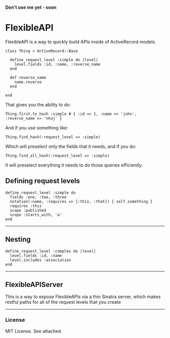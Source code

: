 __Don't use me yet - soon__

# FlexibleAPI

FlexibleAPI is a way to quickly build APIs inside of ActiveRecord models.

    class Thing < ActiveRecord::Base

      define_request_level :simple do |level|
        level.fields :id, :name, :reverse_name
      end

      def reverse_name
        name.reverse
      end

    end

That gives you the ability to do:

    Thing.first.to_hash :simple # { :id => 1, :name => 'john', :reverse_name => 'nhoj' }

And if you use something like:

    Thing.find_hash(:request_level => :simple)

Which will preselect only the fields that it needs, and if you do:

    Thing.find_all_hash(:request_level => :simple)

It will preselect everything it needs to do those queries efficiently.

## Defining request levels

    define_request_level :simple do
      fields :one, :two, :three
      notation(:name, :requires => [:this, :that]) { self.something }
      requires :this
      scope :published
      scope :starts_with, 'a'
    end

---

## Nesting

    define_request_level :complex do |level|
      level.fields :id, :name
      level.includes :association
    end

---

## FlexibleAPIServer

This is a way to expose FlexibleAPIs via a thin Sinatra server, which makes restful paths for all of the request levels that you create

---

### License

MIT License.  See attached

